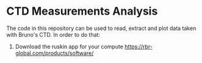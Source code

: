 # CTD Measurements Analysis

The code in this repository can be used to read, extract and plot data taken with Bruno's CTD. 
In order to do that:
1. Download the ruskin app for your compute https://rbr-global.com/products/software/
